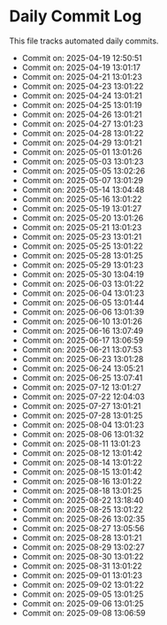 # Daily Commit Log

This file tracks automated daily commits.

- Commit on: 2025-04-19 12:50:51
- Commit on: 2025-04-19 13:01:17
- Commit on: 2025-04-21 13:01:23
- Commit on: 2025-04-23 13:01:22
- Commit on: 2025-04-24 13:01:21
- Commit on: 2025-04-25 13:01:19
- Commit on: 2025-04-26 13:01:21
- Commit on: 2025-04-27 13:01:23
- Commit on: 2025-04-28 13:01:22
- Commit on: 2025-04-29 13:01:21
- Commit on: 2025-05-01 13:01:26
- Commit on: 2025-05-03 13:01:23
- Commit on: 2025-05-05 13:02:26
- Commit on: 2025-05-07 13:01:29
- Commit on: 2025-05-14 13:04:48
- Commit on: 2025-05-16 13:01:22
- Commit on: 2025-05-19 13:01:27
- Commit on: 2025-05-20 13:01:26
- Commit on: 2025-05-21 13:01:23
- Commit on: 2025-05-23 13:01:21
- Commit on: 2025-05-25 13:01:22
- Commit on: 2025-05-28 13:01:25
- Commit on: 2025-05-29 13:01:23
- Commit on: 2025-05-30 13:04:19
- Commit on: 2025-06-03 13:01:22
- Commit on: 2025-06-04 13:01:23
- Commit on: 2025-06-05 13:01:44
- Commit on: 2025-06-06 13:01:39
- Commit on: 2025-06-10 13:01:26
- Commit on: 2025-06-16 13:07:49
- Commit on: 2025-06-17 13:06:59
- Commit on: 2025-06-21 13:07:53
- Commit on: 2025-06-23 13:01:28
- Commit on: 2025-06-24 13:05:21
- Commit on: 2025-06-25 13:07:41
- Commit on: 2025-07-12 13:01:27
- Commit on: 2025-07-22 12:04:03
- Commit on: 2025-07-27 13:01:21
- Commit on: 2025-07-28 13:01:25
- Commit on: 2025-08-04 13:01:23
- Commit on: 2025-08-06 13:01:32
- Commit on: 2025-08-11 13:01:23
- Commit on: 2025-08-12 13:01:42
- Commit on: 2025-08-14 13:01:22
- Commit on: 2025-08-15 13:01:42
- Commit on: 2025-08-16 13:01:22
- Commit on: 2025-08-18 13:01:25
- Commit on: 2025-08-22 13:18:40
- Commit on: 2025-08-25 13:01:22
- Commit on: 2025-08-26 13:02:35
- Commit on: 2025-08-27 13:05:56
- Commit on: 2025-08-28 13:01:21
- Commit on: 2025-08-29 13:02:27
- Commit on: 2025-08-30 13:01:22
- Commit on: 2025-08-31 13:01:22
- Commit on: 2025-09-01 13:01:23
- Commit on: 2025-09-02 13:01:22
- Commit on: 2025-09-05 13:01:25
- Commit on: 2025-09-06 13:01:25
- Commit on: 2025-09-08 13:06:59
